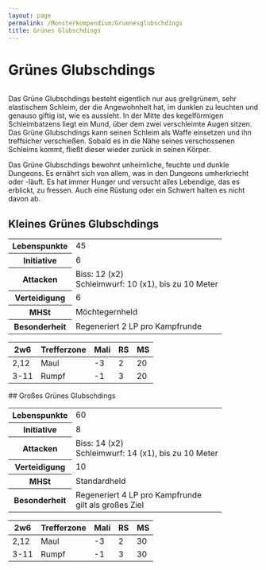 ```yaml
---
layout: page
permalink: /Monsterkompendium/Gruenesglubschdings
title: Grünes Glubschdings
---
```


# Grünes Glubschdings

<img alt="" src="{{ site.baseurl }}/assets/images/monster/tn2/glubschdings.jpg"/>

Das Grüne Glubschdings besteht eigentlich nur aus grellgrünem, sehr elastischem Schleim, der die Angewohnheit hat, im dunklen zu leuchten und genauso giftig ist, wie es aussieht. In der Mitte des kegelförmigen Schleimbatzens liegt ein Mund, über dem zwei verschleimte Augen sitzen. Das Grüne Glubschdings kann seinen Schleim als Waffe einsetzen und ihn treffsicher verschießen. Sobald es in die Nähe seines verschossenen Schleims kommt, fließt dieser wieder zurück in seinen Körper.

Das Grüne Glubschdings bewohnt unheimliche, feuchte und dunkle Dungeons. Es ernährt sich von allem, was in den Dungeons umherkriecht oder -läuft. Es hat immer Hunger und versucht alles Lebendige, das es erblickt, zu fressen. Auch eine Rüstung oder ein Schwert halten es nicht davon ab.

## Kleines Grünes Glubschdings

<table  >
<tbody>
<tr><th>Lebenspunkte</th><td>45</td></tr>
<tr><th>Initiative</th><td>6</td></tr>
<tr><th>Attacken</th><td>Biss: 12 (x2)<br/>
Schleimwurf: 10 (x1), bis zu 10 Meter</td></tr>
<tr><th>Verteidigung</th><td>6</td></tr>
<tr><th>MHSt</th><td>Möchtegernheld</td></tr>
<tr><th>Besonderheit</th><td>Regeneriert 2 LP pro Kampfrunde</td></tr>
</tbody>
</table>
<table  >
<thead>
<tr><th>2w6</th><th>Trefferzone</th><th>Mali</th><th>RS</th><th>MS</th></tr>
</thead>
<tbody>
<tr><td>2,12</td><td>Maul</td><td>-3</td><td>2</td><td>20</td></tr>
<tr><td>3-11</td><td>Rumpf</td><td>-1</td><td>3</td><td>20</td></tr>
</tbody>
</table>
## Großes Grünes Glubschdings

<table  >
<tbody>
<tr><th>Lebenspunkte</th><td>60</td></tr>
<tr><th>Initiative</th><td>8</td></tr>
<tr><th>Attacken</th><td>Biss: 14 (x2)<br/>
Schleimwurf: 14 (x1), bis zu 10 Meter</td></tr>
<tr><th>Verteidigung</th><td>10</td></tr>
<tr><th>MHSt</th><td>Standardheld</td></tr>
<tr><th>Besonderheit</th><td>Regeneriert 4 LP pro Kampfrunde<br/>
gilt als großes Ziel</td></tr>
</tbody>
</table>
<table  >
<thead>
<tr><th>2w6</th><th>Trefferzone</th><th>Mali</th><th>RS</th><th>MS</th></tr>
</thead>
<tbody>
<tr><td>2,12</td><td>Maul</td><td>-3</td><td>2</td><td>30</td></tr>
<tr><td>3-11</td><td>Rumpf</td><td>-1</td><td>3</td><td>30</td></tr>
</tbody>
</table>
